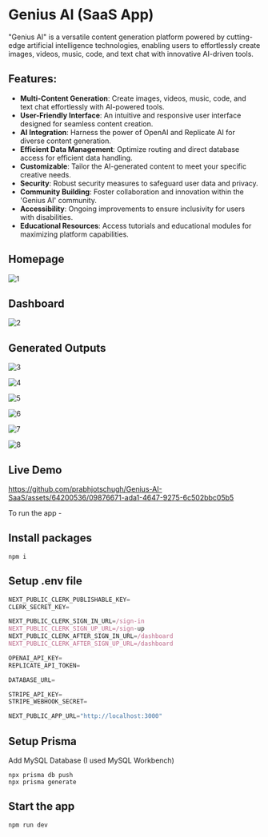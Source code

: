 # Genius AI (SaaS App)
"Genius AI" is a versatile content generation platform powered by cutting-edge artificial intelligence technologies, enabling users to effortlessly create images, videos, music, code, and text chat with innovative AI-driven tools.

## Features:
- **Multi-Content Generation**: Create images, videos, music, code, and text chat effortlessly with AI-powered tools.
- **User-Friendly Interface**: An intuitive and responsive user interface designed for seamless content creation.
- **AI Integration**: Harness the power of OpenAI and Replicate AI for diverse content generation.
- **Efficient Data Management**: Optimize routing and direct database access for efficient data handling.
- **Customizable**: Tailor the AI-generated content to meet your specific creative needs.
- **Security**: Robust security measures to safeguard user data and privacy.
- **Community Building**: Foster collaboration and innovation within the 'Genius AI' community.
- **Accessibility**: Ongoing improvements to ensure inclusivity for users with disabilities.
- **Educational Resources**: Access tutorials and educational modules for maximizing platform capabilities.

## Homepage
![1](https://github.com/prabhjotschugh/Genius-AI-SaaS/assets/64200536/f54a0298-dfe1-4cb5-bbd7-c67e2cb5487b)


## Dashboard
![2](https://github.com/prabhjotschugh/Genius-AI-SaaS/assets/64200536/37c084a7-328b-4eba-a045-a8f4e4471d60)


## Generated Outputs
![3](https://github.com/prabhjotschugh/Genius-AI-SaaS/assets/64200536/de12efe2-8c9f-4869-9d7e-ba2e0694ccdc)

![4](https://github.com/prabhjotschugh/Genius-AI-SaaS/assets/64200536/fc0a0aa5-9668-43a4-a95a-2939ca426a4f)

![5](https://github.com/prabhjotschugh/Genius-AI-SaaS/assets/64200536/5cd91155-d7d4-4bd4-a02f-efae676ad1ae)

![6](https://github.com/prabhjotschugh/Genius-AI-SaaS/assets/64200536/1b226a4b-48da-46e1-8016-8320eb3df1e9)

![7](https://github.com/prabhjotschugh/Genius-AI-SaaS/assets/64200536/762618f3-9107-480e-85bd-406baed3b8e0)

![8](https://github.com/prabhjotschugh/Genius-AI-SaaS/assets/64200536/c3f52408-819b-4e44-a100-a32b64ca4267)

## Live Demo
https://github.com/prabhjotschugh/Genius-AI-SaaS/assets/64200536/09876671-ada1-4647-9275-6c502bbc05b5


To run the app - 
## Install packages

```shell
npm i
```

## Setup .env file

```js
NEXT_PUBLIC_CLERK_PUBLISHABLE_KEY=
CLERK_SECRET_KEY=

NEXT_PUBLIC_CLERK_SIGN_IN_URL=/sign-in
NEXT_PUBLIC_CLERK_SIGN_UP_URL=/sign-up
NEXT_PUBLIC_CLERK_AFTER_SIGN_IN_URL=/dashboard
NEXT_PUBLIC_CLERK_AFTER_SIGN_UP_URL=/dashboard

OPENAI_API_KEY=
REPLICATE_API_TOKEN=

DATABASE_URL=

STRIPE_API_KEY=
STRIPE_WEBHOOK_SECRET=

NEXT_PUBLIC_APP_URL="http://localhost:3000"
```

## Setup Prisma

Add MySQL Database (I used MySQL Workbench)

```shell
npx prisma db push
npx prisma generate

```

## Start the app

```shell
npm run dev
```
